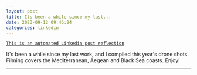 ```yaml
---
layout: post
title: Its been a while since my last...
date: 2023-09-12 09:46:24
categories: linkedin
---
```


[`This is an automated Linkedin post reflection`](https://www.linkedin.com/feed/update/urn:li:activity:7107298392908660740)

It's been a while since my last work, and I compiled this year's drone shots. Filming covers the Mediterranean, Aegean and Black Sea coasts. Enjoy!


<hr>


<div class="row mt-3 d-flex justify-content-center align-items-center">


</div>
